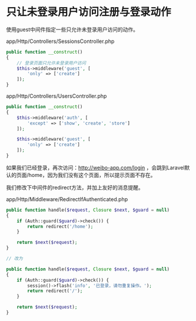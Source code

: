 # 只让未登录用户访问注册与登录动作

使用guest中间件指定一些只允许未登录用户访问的动作。  

app/Http/Controllers/SessionsController.php
```php
public function __construct()
{
    // 登录页面只允许未登录用户访问
    $this->middleware('guest', [
        'only' => ['create']
    ]);
}
```
app/Http/Controllers/UsersController.php
```php
public function __construct()
{
    $this->middleware('auth', [
        'except' => ['show', 'create', 'store']
    ]);

    $this->middleware('guest', [
        'only' => ['create']
    ]);
}
```
如果我们已经登录，再次访问：http://weibo-app.com/login ，会跳到Laravel默认的页面/home，因为我们没有这个页面，所以提示页面不存在。  

我们修改下中间件的redirect方法，并加上友好的消息提醒。  

app/Http/Middleware/RedirectIfAuthenticated.php
```php
public function handle($request, Closure $next, $guard = null)
{
    if (Auth::guard($guard)->check()) {
        return redirect('/home');
    }

    return $next($request);
}

// 改为

public function handle($request, Closure $next, $guard = null)
{
    if (Auth::guard($guard)->check()) {
        session()->flash('info', '已登录，请勿重复操作。');
        return redirect('/');
    }

    return $next($request);
}
```  


